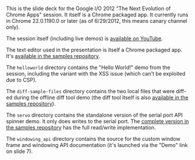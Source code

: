 This is the slide deck for the Google I/O 2012 "The Next Evolution of Chrome Apps" session. It itself is a Chrome packaged app. It currently runs in Chrome 22.0.1190.0 or later (as of 6/29/2012, this means canary channel only).

The session itself (including live demos) is [available on YouTube](https://www.youtube.com/watch?v=j8oFAr1YR-0).

The text editor used in the presentation is itself a Chrome packaged app. It's [available in the samples repository](https://github.com/GoogleChrome/chrome-app-samples/tree/master/mini-code-edit).

The `helloworld` directory contains the "Hello World!" demo from the session, including the variant with the XSS issue (which can't be exploited due to CSP).

The `diff-sample-files` directory contains the two local files that were diff-ed during the offline diff tool demo (the diff tool itself is also [available in the samples repository](https://github.com/GoogleChrome/chrome-app-samples/tree/master/diff)).

The `servo` directory contains the standalone version of the serial port API spinner demo. It only does writes to the serial port. The [complete version in the samples repository](https://github.com/GoogleChrome/chrome-app-samples/tree/master/servo) has the full read/write implementation.

The `windowing_api` directory contains the source for the custom window frame and windowing API documentation (it's launched via the "Demo" link on slide 7).
